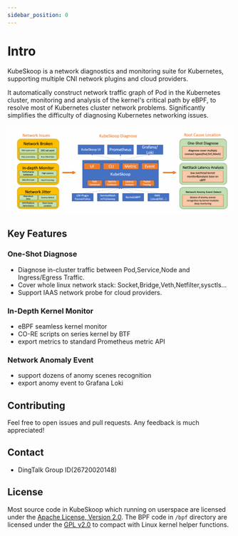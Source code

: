 ```yaml
---
sidebar_position: 0
---
```


# Intro

KubeSkoop is a network diagnostics and monitoring suite for Kubernetes, supporting multiple CNI network plugins and cloud providers.

It automatically construct network traffic graph of Pod in the Kubernetes cluster,
monitoring and analysis of the kernel's critical path by eBPF, to resolve most of Kubernetes cluster network problems.
Significantly simplifies the difficulty of diagnosing Kubernetes networking issues.

![overview](/img/kubeskoop_features.png)

## Key Features

### One-Shot Diagnose

* Diagnose in-cluster traffic between Pod,Service,Node and Ingress/Egress Traffic.
* Cover whole linux network stack: Socket,Bridge,Veth,Netfilter,sysctls…
* Support IAAS network probe for cloud providers.

### In-Depth Kernel Monitor

* eBPF seamless kernel monitor
* CO-RE scripts on series kernel by BTF
* export metrics to standard Prometheus metric API

### Network Anomaly Event

* support dozens of anomy scenes recognition
* export anomy event to Grafana Loki

## Contributing

Feel free to open issues and pull requests. Any feedback is much appreciated!

## Contact

* DingTalk Group ID(26720020148)

## License

Most source code in KubeSkoop which running on userspace are licensed under the [Apache License, Version 2.0](https://raw.githubusercontent.com/alibaba/kubeskoop/main/LICENSE.md).
The BPF code in `/bpf` directory are licensed under the [GPL v2.0](https://raw.githubusercontent.com/alibaba/kubeskoop/main/bpf/COPYING) to compact with Linux kernel helper functions.
